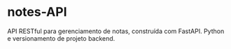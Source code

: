 # notes-API
API RESTful para gerenciamento de notas, construída com FastAPI. Python e versionamento de projeto backend.
